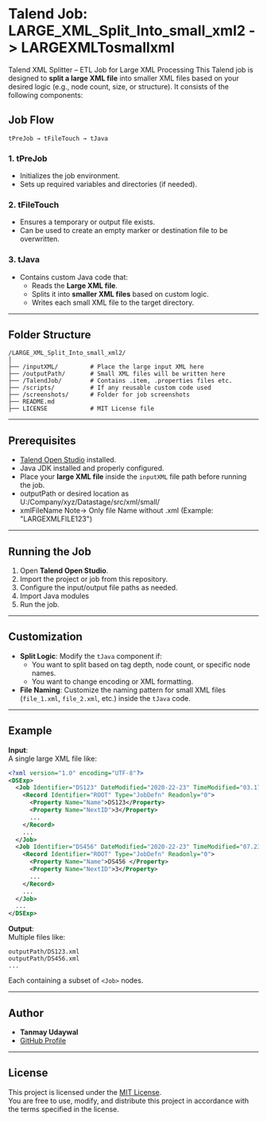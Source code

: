 # Talend Job: LARGE_XML_Split_Into_small_xml2 -> LARGEXMLTosmallxml
Talend XML Splitter – ETL Job for Large XML Processing
This Talend job is designed to **split a large XML file** into smaller XML files based on your desired logic (e.g., node count, size, or structure). It consists of the following components:

## Job Flow
```
tPreJob → tFileTouch → tJava
```



### 1. tPreJob

- Initializes the job environment.
- Sets up required variables and directories (if needed).

### 2. tFileTouch

- Ensures a temporary or output file exists.
- Can be used to create an empty marker or destination file to be overwritten.

### 3. tJava

- Contains custom Java code that:
  - Reads the **Large XML file**.
  - Splits it into **smaller XML files** based on custom logic.
  - Writes each small XML file to the target directory.

---

## Folder Structure

```
/LARGE_XML_Split_Into_small_xml2/
│
├── /inputXML/         # Place the large input XML here
├── /outputPath/       # Small XML files will be written here
├── /TalendJob/        # Contains .item, .properties files etc.
├── /scripts/          # If any reusable custom code used
├── /screenshots/      # Folder for job screenshots
├── README.md
├── LICENSE            # MIT License file
```

---

## Prerequisites

- [Talend Open Studio](https://www.talend.com/products/talend-open-studio/) installed.
- Java JDK installed and properly configured.
- Place your **large XML file** inside the `inputXML` file path before running the job.
- outputPath or desired location as U:/Company/xyz/Datastage/src/xml/small/
- xmlFileName Note-> Only file Name without .xml (Example: "LARGEXMLFILE123")

---

## Running the Job

1. Open **Talend Open Studio**.
2. Import the project or job from this repository.
3. Configure the input/output file paths as needed.
4. Import Java modules
5. Run the job.

---

## Customization

- **Split Logic**: Modify the `tJava` component if:
  - You want to split based on tag depth, node count, or specific node names.
  - You want to change encoding or XML formatting.
- **File Naming**: Customize the naming pattern for small XML files (`file_1.xml`, `file_2.xml`, etc.) inside the `tJava` code.

---

## Example

**Input**:\
A single large XML file like:

```xml
<?xml version="1.0" encoding="UTF-8"?>
<DSExp>
  <Job Identifier="DS123" DateModified="2020-22-23" TimeModified="03.17.19">
    <Record Identifier="ROOT" Type="JobDefn" Readonly="0">
      <Property Name="Name">DS123</Property>
      <Property Name="NextID">3</Property>
      ...
    </Record>
    ...
  </Job>
  <Job Identifier="DS456" DateModified="2020-22-23" TimeModified="07.23.23">
    <Record Identifier="ROOT" Type="JobDefn" Readonly="0">
      <Property Name="Name">DS456 </Property>
      <Property Name="NextID">3</Property>
      ...
    </Record>
    ...
  </Job>
  ...
</DSExp>
```

**Output**:\
Multiple files like:

```
outputPath/DS123.xml
outputPath/DS456.xml
...
```

Each containing a subset of `<Job>` nodes.



---

## Author

- **Tanmay Udaywal**
- [GitHub Profile](https://github.com/tanmayudaywal)

---

## License

This project is licensed under the [MIT License](LICENSE).\
You are free to use, modify, and distribute this project in accordance with the terms specified in the license.


